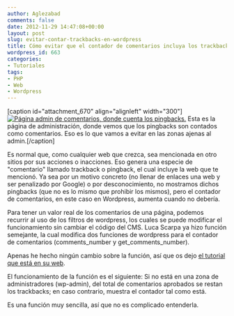 ```yaml
---
author: Aglezabad
comments: false
date: 2012-11-29 14:47:08+00:00
layout: post
slug: evitar-contar-trackbacks-en-wordpress
title: Cómo evitar que el contador de comentarios incluya los trackbacks en Wordpress.
wordpress_id: 663
categories:
- Tutoriales
tags:
- PHP
- Web
- Wordpress
---
```


[caption id="attachment_670" align="alignleft" width="300"][![Página admin de comentarios, donde cuenta los pingbacks.](http://www.interusers.eu/wp-content/uploads/2012/11/coms-300x214.png)](http://www.interusers.eu/wp-content/uploads/2012/11/coms.png) Esta es la página de administración, donde vemos que los pingbacks son contados como comentarios. Eso es lo que vamos a evitar en las zonas ajenas al admin.[/caption]

Es normal que, como cualquier web que crezca, sea mencionada en otro sitios por sus acciones o inacciones. Eso genera una especie de "comentario" llamado trackback o pingback, el cual incluye la web que te mencionó. Ya sea por un motivo concreto (no llenar de enlaces una web y ser penalizado por Google) o por desconocimiento, no mostramos dichos pingbacks (que no es lo mismo que prohibir los mismos), pero el contador de comentarios, en este caso en Wordpress, aumenta cuando no debería.

Para tener un valor real de los comentarios de una página, podemos recurrir al uso de los filtros de wordpress, los cuales se puede modificar el funcionamiento sin cambiar el código del CMS. Luca Scarpa ya hizo función semejante, la cual modifica dos funciones de wordpress para el contador de comentarios (comments_number y get_comments_number).

Apenas he hecho ningún cambio sobre la función, así que os dejo [el tutorial que está en su web](http://www.luscarpa.com/snippets/wordpress/comments-number-without-pingbacks-and-trackbacks/).

El funcionamiento de la función es el siguiente: Si no está en una zona de administradores (wp-admin), del total de comentarios aprobados se restan los trackbacks; en caso contrario, muestra el contador tal como está.

Es una función muy sencilla, así que no es complicado entenderla.
